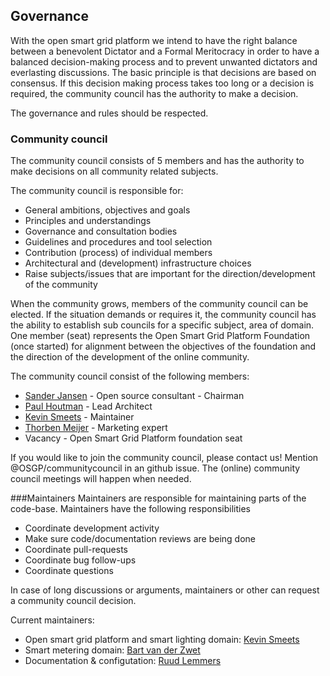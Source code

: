 ## Governance

With the open smart grid platform we intend to have the right balance between a benevolent Dictator and a Formal Meritocracy in order to have a balanced decision-making process and to prevent unwanted dictators and everlasting discussions. The basic principle is that decisions are based on consensus. If this decision making process takes too long or a decision is required, the community council has the authority to make a decision.

The governance and rules should be respected.

### Community council
The community council consists of 5 members and has the authority to make decisions on all community related subjects.

The community council is responsible for:
* General ambitions, objectives and goals
* Principles and understandings
* Governance and consultation bodies
* Guidelines and procedures and tool selection
* Contribution (process) of individual members
* Architectural and (development) infrastructure choices
* Raise subjects/issues that are important for the direction/development of the community

When the community grows, members of the community council can be elected. If the situation demands or requires it, the community council has the ability to establish sub councils for a specific subject, area of domain. One member (seat) represents the Open Smart Grid Platform Foundation (once started) for alignment between the objectives of the foundation and the direction of the development of the online community.

The community council consist of the following members:
* [Sander Jansen](https://github.com/Sander3003) - Open source consultant - Chairman 
* [Paul Houtman](https://github.com/phoutman) - Lead Architect
* [Kevin Smeets](https://github.com/kevinsmeets) - Maintainer 
* [Thorben Meijer](https://github.com/thorbenmeijer) - Marketing expert
* Vacancy - Open Smart Grid Platform foundation seat

If you would like to join the community council, please contact us! Mention @OSGP/communitycouncil in an github issue.
The (online) community council meetings will happen when needed.

###Maintainers
Maintainers are responsible for maintaining parts of the code-base. Maintainers have the following responsibilities
* Coordinate development activity
* Make sure code/documentation reviews are being done
* Coordinate pull-requests
* Coordinate bug follow-ups
* Coordinate questions

In case of long discussions or arguments, maintainers or other can request a community council decision.

Current maintainers:
* Open smart grid platform and smart lighting domain: [Kevin Smeets](https://github.com/kevinsmeets)
* Smart metering domain: [Bart van der Zwet](https://github.com/bvdzwet)
* Documentation & configutation: [Ruud Lemmers](https://github.com/rlemmers)
